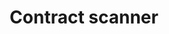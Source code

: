---
guid: "1C6CC42C-952D-4A59-B878-BFC55536F1EA"
title: "Contract scanner"
description: "Learn about the popular question of finding all NFT contracts on a blockchain and discover Ellie's toolchest for AR and 3D work. Get a check-in on @037's projects and find out about NFTs for setting up Minecraft servers."
pubDate: "Tue, 13 Dec 2022 18:00:00 -0500"
itunes-explicit: "no"
itunes-episode: 54
itunes-episodeType: full

# More info
youtube-full: https://youtu.be/lukshxTYpUw
discussion: https://twitter.com/fulldecent/status/1602816057353596929

# Timeline
timeline:
  - seconds: 0
    title: Intro
  - seconds: 35
    title: How was Miami?
  - seconds: 113
    title: How to find all NFT contracts on a blockchain
  - seconds: 335
    title: Ellie and virtual clothing
  - seconds: 423
    title: Snap filters and web3?
  - seconds: 450
    title: Blockchain is does not make things compatible
  - seconds: 469
    title: Fortnite's blockchain plan
  - seconds: 515
    title: Ellie's toolchest for AR and 3D work
  - seconds: 573
    title: Don't take this out of context!
  - seconds: 580
    title: "@037 projects check-in"
  - seconds: 590
    title: "Project: mint momentos while building a thing"
  - seconds: 715
    title: "Project: NFT pass for setting up Minecraft servers"


# File information
enclosure-url: "https://media.phor.net/csh/2022-12-13-episode-54.m4a"
enclosure-length: 25015657
enclosure-type: "audio/x-m4a"
itunes-duration: 1173

# CSH information
badges: []
---